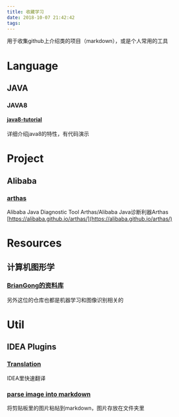 ```yaml
---
title: 收藏学习
date: 2018-10-07 21:42:42
tags:
---
```


用于收集github上介绍类的项目（markdown），或是个人常用的工具

<!--more-->
# Language
## JAVA
### JAVA8
#### [java8-tutorial](https://github.com/winterbe/java8-tutorial)
详细介绍java8的特性，有代码演示

# Project
## Alibaba
### [arthas](https://github.com/alibaba/arthas)
Alibaba Java Diagnostic Tool Arthas/Alibaba Java诊断利器Arthas [https://alibaba.github.io/arthas/](https://alibaba.github.io/arthas/)

# Resources
## 计算机图形学
### [BrianGong的资料库](https://github.com/BrianGong/documents)
另外这位的仓库也都是机器学习和图像识别相关的

# Util
## IDEA Plugins
### [Translation](https://github.com/YiiGuxing/TranslationPlugin)
IDEA里快速翻译
### [parse image into markdown](https://github.com/holgerbrandl/pasteimages)
将剪贴板里的图片粘帖到markdown，图片存放在文件夹里